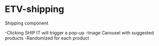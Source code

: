 # ETV-shipping
Shipping component

-Clicking SHIP IT will trigger a pop-up
-Image Carousel with suggested products
-Randomized for each product
